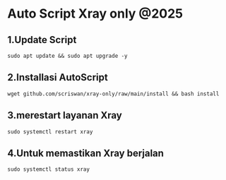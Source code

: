 # Auto Script Xray only @2025

## 1.Update Script
```
sudo apt update && sudo apt upgrade -y
```

## 2.Installasi AutoScript
```
wget github.com/scriswan/xray-only/raw/main/install && bash install
```

## 3.merestart layanan Xray
```
sudo systemctl restart xray
```

## 4.Untuk memastikan Xray berjalan
```
sudo systemctl status xray
```
